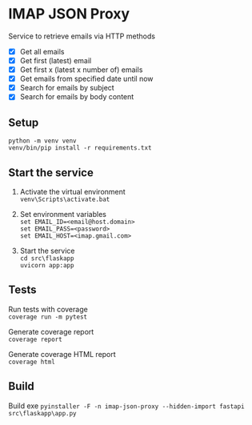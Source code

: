 # IMAP JSON Proxy

Service to retrieve emails via HTTP methods  

- [x] Get all emails  
- [x] Get first (latest) email  
- [x] Get first x (latest x number of) emails  
- [x] Get emails from specified date until now
- [x] Search for emails by subject  
- [x] Search for emails by body content  

## Setup
`python -m venv venv`  
`venv/bin/pip install -r requirements.txt`  

## Start the service

1. Activate the virtual environment  
`venv\Scripts\activate.bat`  
2. Set environment variables  
`set EMAIL_ID=<email@host.domain>`  
`set EMAIL_PASS=<password>`  
`set EMAIL_HOST=<imap.gmail.com>`  

3. Start the service  
`cd src\flaskapp`  
`uvicorn app:app`  


## Tests
Run tests with coverage  
`coverage run -m pytest`  

Generate coverage report  
`coverage report`  

Generate coverage HTML report  
`coverage html`

## Build
Build exe
`pyinstaller -F -n imap-json-proxy --hidden-import fastapi src\flaskapp\app.py`  